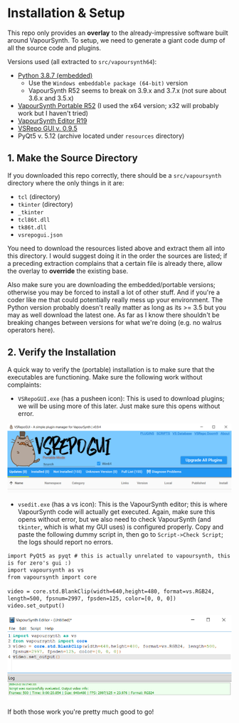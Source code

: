 # Installation & Setup

This repo only provides an **overlay** to the already-impressive software built around VapourSynth. To setup, we need to generate a giant code dump of all the source code and plugins.

Versions used (all extracted to `src/vapoursynth64`):

* [Python 3.8.7 (embedded)](https://www.python.org/downloads/release/python-387/)
    * Use the `Windows embeddable package (64-bit)` version
    * VapourSynth R52 seems to break on 3.9.x and 3.7.x (not sure about 3.6.x and 3.5.x)
* [VapourSynth Portable R52](https://github.com/vapoursynth/vapoursynth/releases) (I used the x64 version; x32 will probably work but I haven't tried)
* [VapourSynth Editor R19](https://forum.doom9.org/showthread.php?t=170965)
* [VSRepo GUI v. 0.9.5](https://github.com/theChaosCoder/VSRepoGUI/releases)
* PyQt5 v. 5.12 (archive located under `resources` directory)

## 1. Make the Source Directory

If you downloaded this repo correctly, there should be a `src/vapoursynth` directory where the only things in it are:

* `tcl` (directory)
* `tkinter` (directory)
* `_tkinter`
* `tcl86t.dll`
* `tk86t.dll`
* `vsrepogui.json`

You need to download the resources listed above and extract them all into this directory. I would suggest doing it in the order the sources are listed; if a preceding extraction complains that a certain file is already there, allow the overlay to **override** the existing base.

Also make sure you are downloading the embedded/portable versions; otherwise you may be forced to install a lot of other stuff. And if you're a coder like me that could potentially really mess up your environment. The Python version probably doesn't really matter as long as its >= 3.5 but you may as well download the latest one. As far as I know there shouldn't be breaking changes between versions for what we're doing (e.g. no walrus operators here).

## 2. Verify the Installation

A quick way to verify the (portable) installation is to make sure that the executables are functioning. Make sure the following work without complaints:

* `VSRepoGUI.exe` (has a pusheen icon): This is used to download plugins; we will be using more of this later. Just make sure this opens without error.

![VSRepoGUI Success](./vsrepo_gui_success.png)

* `vsedit.exe` (has a vs icon): This is the VapourSynth editor; this is where VapourSynth code will actually get executed. Again, make sure this opens without error, but we also need to check VapourSynth (and `tkinter`, which is what my GUI uses) is configured properly. Copy and paste the following dummy script in, then go to `Script->Check Script`; the logs should report no errors.

```
import PyQt5 as pyqt # this is actually unrelated to vapoursynth, this is for zero's gui :)
import vapoursynth as vs
from vapoursynth import core

video = core.std.BlankClip(width=640,height=480, format=vs.RGB24, length=500, fpsnum=2997, fpsden=125, color=[0, 0, 0])
video.set_output()
```

![VapourSynth Editor Success](./vs_editor_success.png)

If both those work you're pretty much good to go!
